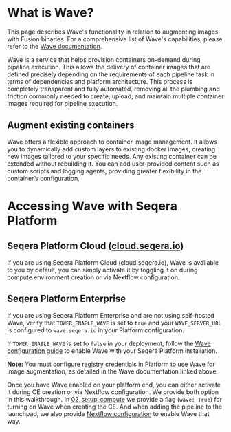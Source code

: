 # What is Wave?

This page describes Wave's functionality in relation to augmenting images with Fusion binaries. For a comprehensive list of Wave's capabilities, please refer to the [Wave documentation](https://docs.seqera.io/wave).

Wave is a service that helps provision containers on-demand during pipeline execution. This allows the delivery of container images that are defined precisely depending on the requirements of each pipeline task in terms of dependencies and platform architecture. This process is completely transparent and fully automated, removing all the plumbing and friction commonly needed to create, upload, and maintain multiple container images required for pipeline execution.

## Augment existing containers
Wave offers a flexible approach to container image management. It allows you to dynamically add custom layers to existing docker images, creating new images tailored to your specific needs. Any existing container can be extended without rebuilding it. You can add user-provided content such as custom scripts and logging agents, providing greater flexibility in the container’s configuration.

# Accessing Wave with Seqera Platform

## Seqera Platform Cloud ([cloud.seqera.io](cloud.seqera.io))
If you are using Seqera Platform Cloud (cloud.seqera.io), Wave is available to you by default, you can simply activate it by toggling it on during compute environment creation or via Nextflow configuration.

## Seqera Platform Enterprise
If you are using Seqera Platform Enterprise and are not using self-hosted Wave, verify that `TOWER_ENABLE_WAVE` is set to `true` and your `WAVE_SERVER_URL` is configured to `wave.seqera.io` in your Platform configuration. 

If `TOWER_ENABLE_WAVE` is set to `false` in your deployment, follow the [Wave configuration guide](https://docs.seqera.io/platform-enterprise/enterprise/configuration/wave#pair-your-seqera-instance-with-wave) to enable Wave with your Seqera Platform installation.

**Note:** You must configure registry credentials in Platform to use Wave for image augmentation, as detailed in the Wave documentation linked above.

Once you have Wave enabled on your platform end, you can either activate it during CE creation or via Nextflow configuration. We provide both option in this walkthrough. In [02_setup_compute](../02_setup_compute/compute-envs/aws_fusion_nvme.yml) we provide a flag (`wave: True`) for turning on Wave when creating the CE. And when adding the pipeline to the launchpad, we also provide [Nextflow configuration](../03_setup_pipelines/pipelines/fusion.config) to enable Wave that way.